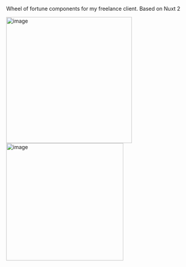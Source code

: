 Wheel of fortune components for my freelance client. Based on Nuxt 2

<img width="337" alt="image" src="https://github.com/user-attachments/assets/6b7591b7-c413-46ef-abca-2d815be63f6c" />
<img width="314" alt="image" src="https://github.com/user-attachments/assets/cb2d25aa-defe-4fed-8445-a54dfbe965bd" />

